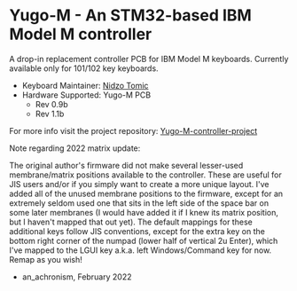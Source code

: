 # Yugo-M - An STM32-based IBM Model M controller

A drop-in replacement controller PCB for IBM Model M keyboards. 
Currently available only for 101/102 key keyboards. 

* Keyboard Maintainer: [Nidzo Tomic](https://github.com/tomic1785)
* Hardware Supported: Yugo-M PCB
  * Rev 0.9b
  * Rev 1.1b

For more info visit the project repository: [Yugo-M-controller-project](https://github.com/tomic1785/Yugo-M-controller-project)



Note regarding 2022 matrix update:

The original author's firmware did not make several lesser-used membrane/matrix positions available to the controller. These are useful for JIS users and/or if you simply want to create a more unique layout. I've added all of the unused membrane positions to the firmware, except for an extremely seldom used one that sits in the left side of the space bar on some later membranes (I would have added it if I knew its matrix position, but I haven't mapped that out yet). The default mappings for these additional keys follow JIS conventions, except for the extra key on the bottom right corner of the numpad (lower half of vertical 2u Enter), which I've mapped to the LGUI key a.k.a. left Windows/Command key for now. Remap as you wish!

- an_achronism, February 2022